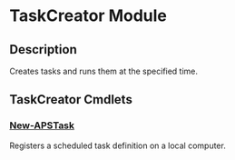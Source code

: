 # TaskCreator Module

## Description

Creates tasks and runs them at the specified time.

## TaskCreator Cmdlets

### [New-APSTask](New-APSTask.md)

Registers a scheduled task definition on a local computer.

